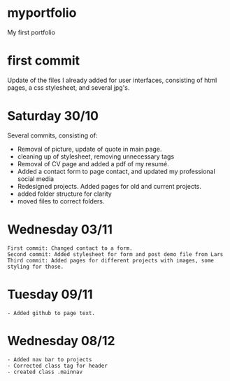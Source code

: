 # myportfolio

My first portfolio

# first commit

Update of the files I already added for user interfaces, consisting of html pages, a css stylesheet, and several jpg's.

# Saturday 30/10

Several commits, consisting of:

- Removal of picture, update of quote in main page.
- cleaning up of stylesheet, removing unnecessary tags
- Removal of CV page and added a pdf of my resumé.
- Added a contact form to page contact, and updated my professional social media
- Redesigned projects. Added pages for old and current projects.
- added folder structure for clarity
- moved files to correct folders.

# Wednesday 03/11

    First commit: Changed contact to a form.
    Second commit: Added stylesheet for form and post demo file from Lars
    Third commit: Added pages for different projects with images, some styling for those.

# Tuesday 09/11

    - Added github to page text.

# Wednesday 08/12

    - Added nav bar to projects
    - Corrected class tag for header
    - created class .mainnav
